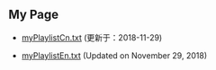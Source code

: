 ## My Page


- [myPlaylistCn.txt](https://tvplayersupport.github.io/OnlyForMe/myPlaylistCn.txt.zip) (更新于：2018-11-29)

- [myPlaylistEn.txt](https://tvplayersupport.github.io/OnlyForMe/myPlaylistEn.txt.zip) (Updated on November 29, 2018)

